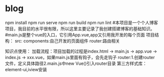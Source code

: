 # blog
npm install
npm run serve
npm run build
npm run lint
#本项目是一个个人博客项目，我目前的水平很有限，所以这里主要记录了我创建搭建博客的基础知识。
#main.js是整个vue的入口，它引用App.vue,app又引用我开发的每个页面
项目结构：
    src:
        components:自己开发的页面组件
        router:路由相关
        
知识点使用：
    加载流程：项目加载的过程是index.html -> main.js -> app.vue -> index.js -> xxx.vue，如果main.js里面有钩子，会先走钩子
    router:1.创建router文件，定义具体路径2.main.js中new Vue()引入router目录
    第三方样式库：element-ui,iview安装
